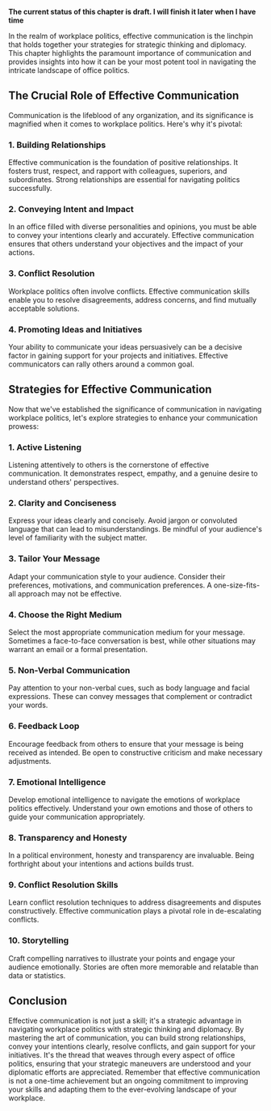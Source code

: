 **The current status of this chapter is draft. I will finish it later when I have time**

In the realm of workplace politics, effective communication is the linchpin that holds together your strategies for strategic thinking and diplomacy. This chapter highlights the paramount importance of communication and provides insights into how it can be your most potent tool in navigating the intricate landscape of office politics.

The Crucial Role of Effective Communication
-------------------------------------------

Communication is the lifeblood of any organization, and its significance is magnified when it comes to workplace politics. Here's why it's pivotal:

### **1. Building Relationships**

Effective communication is the foundation of positive relationships. It fosters trust, respect, and rapport with colleagues, superiors, and subordinates. Strong relationships are essential for navigating politics successfully.

### **2. Conveying Intent and Impact**

In an office filled with diverse personalities and opinions, you must be able to convey your intentions clearly and accurately. Effective communication ensures that others understand your objectives and the impact of your actions.

### **3. Conflict Resolution**

Workplace politics often involve conflicts. Effective communication skills enable you to resolve disagreements, address concerns, and find mutually acceptable solutions.

### **4. Promoting Ideas and Initiatives**

Your ability to communicate your ideas persuasively can be a decisive factor in gaining support for your projects and initiatives. Effective communicators can rally others around a common goal.

Strategies for Effective Communication
--------------------------------------

Now that we've established the significance of communication in navigating workplace politics, let's explore strategies to enhance your communication prowess:

### **1. Active Listening**

Listening attentively to others is the cornerstone of effective communication. It demonstrates respect, empathy, and a genuine desire to understand others' perspectives.

### **2. Clarity and Conciseness**

Express your ideas clearly and concisely. Avoid jargon or convoluted language that can lead to misunderstandings. Be mindful of your audience's level of familiarity with the subject matter.

### **3. Tailor Your Message**

Adapt your communication style to your audience. Consider their preferences, motivations, and communication preferences. A one-size-fits-all approach may not be effective.

### **4. Choose the Right Medium**

Select the most appropriate communication medium for your message. Sometimes a face-to-face conversation is best, while other situations may warrant an email or a formal presentation.

### **5. Non-Verbal Communication**

Pay attention to your non-verbal cues, such as body language and facial expressions. These can convey messages that complement or contradict your words.

### **6. Feedback Loop**

Encourage feedback from others to ensure that your message is being received as intended. Be open to constructive criticism and make necessary adjustments.

### **7. Emotional Intelligence**

Develop emotional intelligence to navigate the emotions of workplace politics effectively. Understand your own emotions and those of others to guide your communication appropriately.

### **8. Transparency and Honesty**

In a political environment, honesty and transparency are invaluable. Being forthright about your intentions and actions builds trust.

### **9. Conflict Resolution Skills**

Learn conflict resolution techniques to address disagreements and disputes constructively. Effective communication plays a pivotal role in de-escalating conflicts.

### **10. Storytelling**

Craft compelling narratives to illustrate your points and engage your audience emotionally. Stories are often more memorable and relatable than data or statistics.

Conclusion
----------

Effective communication is not just a skill; it's a strategic advantage in navigating workplace politics with strategic thinking and diplomacy. By mastering the art of communication, you can build strong relationships, convey your intentions clearly, resolve conflicts, and gain support for your initiatives. It's the thread that weaves through every aspect of office politics, ensuring that your strategic maneuvers are understood and your diplomatic efforts are appreciated. Remember that effective communication is not a one-time achievement but an ongoing commitment to improving your skills and adapting them to the ever-evolving landscape of your workplace.
